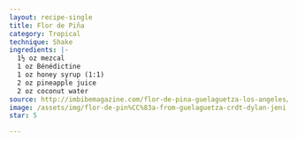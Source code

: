 ```yaml
---
layout: recipe-single
title: Flor de Piña
category: Tropical
technique: Shake
ingredients: |-
  1½ oz mezcal
  1 oz Bénédictine
  1 oz honey syrup (1:1)
  2 oz pineapple juice
  2 oz coconut water
source: http://imbibemagazine.com/flor-de-pina-guelaguetza-los-angeles/
image: /assets/img/flor-de-pin%CC%83a-from-guelaguetza-crdt-dylan-jeni.jpg
star: 5

---
```

